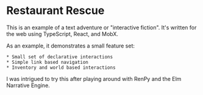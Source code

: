 # Restaurant Rescue

This is an example of a text adventure or "interactive fiction". It's written
for the web using TypeScript, React, and MobX.

As an example, it demonstrates a small feature set:

    * Small set of declarative interactions
    * Simple link based navigation
    * Inventory and world based interactions

I was intrigued to try this after playing around with RenPy and the Elm Narrative
Engine.
